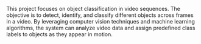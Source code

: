 
This project focuses on object classification in video sequences. The objective is to detect, identify, and classify different objects across frames in a video. By leveraging computer vision techniques and machine learning algorithms, the system can analyze video data and assign predefined class labels to objects as they appear in motion.
